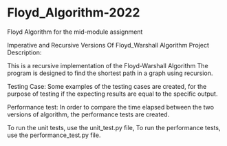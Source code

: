 # Floyd_Algorithm-2022
Floyd Algorithm for the mid-module assignment

Imperative and Recursive Versions Of Floyd_Warshall Algorithm
Project Description:

This is a recursive implementation of the Floyd-Warshall Algorithm The program is designed to find the shortest path in a graph using recursion.

Testing Case:
Some examples of the testing cases are created, for the purpose of testing if the expecting results are equal to the specific output.

Performance test:
In order to compare the time elapsed between the two versions of algorithm, the performance tests are created.

To run the unit tests, use the unit_test.py file, To run the performance tests, use the performance_test.py file.
